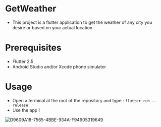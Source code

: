 # GetWeather

- This project is a flutter application to get the weather of any city you desire or based on your actual location.

# Prerequisites

- Flutter 2.5
- Android Studio and/or Xcode phone simulator

# Usage

- Open a terminal at the root of the repository and type : `flutter run --release`
- Use the app !

![D9609A18-7565-4BBE-934A-F94905319649](https://user-images.githubusercontent.com/74663089/141326809-ae230f61-a02f-4b3a-ad88-e5eb64312cee.jpeg)
